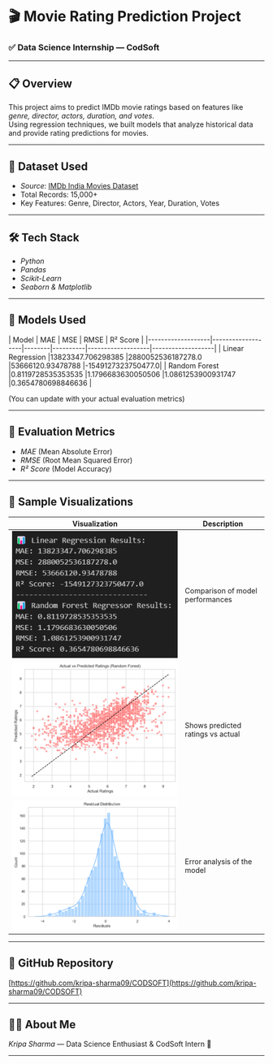 # 🎬 Movie Rating Prediction Project  
### ✅ Data Science Internship — CodSoft  

---

## 📋 Overview  

This project aims to predict IMDb movie ratings based on features like *genre, director, actors, duration, and votes*.  
Using regression techniques, we built models that analyze historical data and provide rating predictions for movies.  

---

## 📂 Dataset Used  

- *Source*: [IMDb India Movies Dataset](https://www.kaggle.com/datasets/adrianmcmahon/imdb-india-movies)  
- Total Records: 15,000+  
- Key Features: Genre, Director, Actors, Year, Duration, Votes  

---

## 🛠 Tech Stack  

- *Python*  
- *Pandas*  
- *Scikit-Learn*  
- *Seaborn & Matplotlib*  

---

## 🤖 Models Used  
| Model             | MAE               | MSE               |  RMSE             | R² Score          |
|-------------------|-------------------|--------|----------|-------------------|-------------------|
| Linear Regression |13823347.706298385 |2880052536187278.0 |53666120.93478788  |-1549127323750477.0|
| Random Forest     |0.8119728535353535 |1.1796683630050506 |1.0861253900931747 |0.3654780698846636 |

(You can update with your actual evaluation metrics)  

---

## 🎯 Evaluation Metrics  

- *MAE* (Mean Absolute Error)  
- *RMSE* (Root Mean Squared Error)  
- *R² Score* (Model Accuracy)  

---

## 📸 Sample Visualizations  

  

| Visualization                              | Description                       |
|--------------------------------------------|-----------------------------------|
|![](screenshots/Model_Results.png )       | Comparison of model performances  |
|![](screenshots/Actual_vs_Predicted.png ) | Shows predicted ratings vs actual |
|![](screenshots/Residual_plot.png )       | Error analysis of the model       |

---

## 🔗 GitHub Repository  

[https://github.com/kripa-sharma09/CODSOFT](https://github.com/kripa-sharma09/CODSOFT)  

---

## 👩‍💻 About Me  

*Kripa Sharma* — Data Science Enthusiast & CodSoft Intern 💖  

---